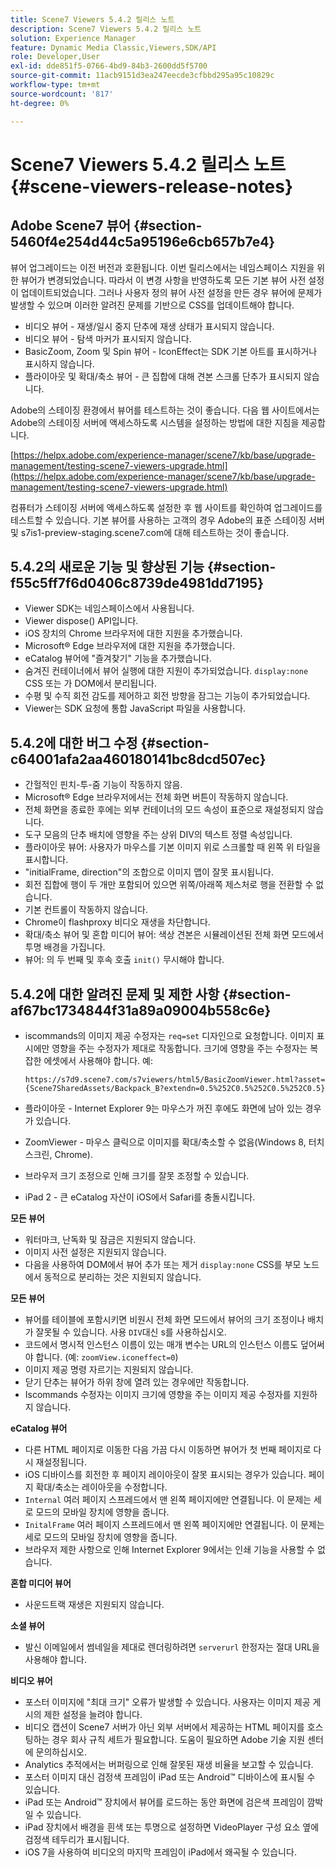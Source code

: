 ```yaml
---
title: Scene7 Viewers 5.4.2 릴리스 노트
description: Scene7 Viewers 5.4.2 릴리스 노트
solution: Experience Manager
feature: Dynamic Media Classic,Viewers,SDK/API
role: Developer,User
exl-id: dde851f5-0766-4bd9-84b3-2600dd5f5700
source-git-commit: 11acb9151d3ea247eecde3cfbbd295a95c10829c
workflow-type: tm+mt
source-wordcount: '817'
ht-degree: 0%

---
```


# Scene7 Viewers 5.4.2 릴리스 노트{#scene-viewers-release-notes}

## Adobe Scene7 뷰어 {#section-5460f4e254d44c5a95196e6cb657b7e4}

뷰어 업그레이드는 이전 버전과 호환됩니다. 이번 릴리스에서는 네임스페이스 지원을 위한 뷰어가 변경되었습니다. 따라서 이 변경 사항을 반영하도록 모든 기본 뷰어 사전 설정이 업데이트되었습니다. 그러나 사용자 정의 뷰어 사전 설정을 만든 경우 뷰어에 문제가 발생할 수 있으며 이러한 알려진 문제를 기반으로 CSS를 업데이트해야 합니다.

* 비디오 뷰어 - 재생/일시 중지 단추에 재생 상태가 표시되지 않습니다.
* 비디오 뷰어 - 탐색 마커가 표시되지 않습니다.
* BasicZoom, Zoom 및 Spin 뷰어 - IconEffect는 SDK 기본 아트를 표시하거나 표시하지 않습니다.
* 플라이아웃 및 확대/축소 뷰어 - 큰 집합에 대해 견본 스크롤 단추가 표시되지 않습니다.

Adobe의 스테이징 환경에서 뷰어를 테스트하는 것이 좋습니다. 다음 웹 사이트에서는 Adobe의 스테이징 서버에 액세스하도록 시스템을 설정하는 방법에 대한 지침을 제공합니다.

[https://helpx.adobe.com/experience-manager/scene7/kb/base/upgrade-management/testing-scene7-viewers-upgrade.html](https://helpx.adobe.com/experience-manager/scene7/kb/base/upgrade-management/testing-scene7-viewers-upgrade.html)

컴퓨터가 스테이징 서버에 액세스하도록 설정한 후 웹 사이트를 확인하여 업그레이드를 테스트할 수 있습니다. 기본 뷰어를 사용하는 고객의 경우 Adobe의 표준 스테이징 서버 및 s7is1-preview-staging.scene7.com에 대해 테스트하는 것이 좋습니다.

## 5.4.2의 새로운 기능 및 향상된 기능 {#section-f55c5ff7f6d0406c8739de4981dd7195}

* Viewer SDK는 네임스페이스에서 사용됩니다.
* Viewer dispose() API입니다.
* iOS 장치의 Chrome 브라우저에 대한 지원을 추가했습니다.
* Microsoft® Edge 브라우저에 대한 지원을 추가했습니다.
* eCatalog 뷰어에 &quot;즐겨찾기&quot; 기능을 추가했습니다.
* 숨겨진 컨테이너에서 뷰어 실행에 대한 지원이 추가되었습니다. `display:none` CSS 또는 가 DOM에서 분리됩니다.
* 수평 및 수직 회전 감도를 제어하고 회전 방향을 잠그는 기능이 추가되었습니다.
* Viewer는 SDK 요청에 통합 JavaScript 파일을 사용합니다.

## 5.4.2에 대한 버그 수정 {#section-c64001afa2aa460180141bc8dcd507ec}

* 간헐적인 핀치-투-줌 기능이 작동하지 않음.
* Microsoft® Edge 브라우저에서는 전체 화면 버튼이 작동하지 않습니다.
* 전체 화면을 종료한 후에는 외부 컨테이너의 모드 속성이 표준으로 재설정되지 않습니다.
* 도구 모음의 단추 배치에 영향을 주는 상위 DIV의 텍스트 정렬 속성입니다.
* 플라이아웃 뷰어: 사용자가 마우스를 기본 이미지 위로 스크롤할 때 왼쪽 위 타일을 표시합니다.
* &quot;initialFrame, direction&quot;의 조합으로 이미지 맵이 잘못 표시됩니다.
* 회전 집합에 행이 두 개만 포함되어 있으면 위쪽/아래쪽 제스처로 행을 전환할 수 없습니다.
* 기본 컨트롤이 작동하지 않습니다.
* Chrome이 flashproxy 비디오 재생을 차단합니다.
* 확대/축소 뷰어 및 혼합 미디어 뷰어: 색상 견본은 시뮬레이션된 전체 화면 모드에서 투명 배경을 가집니다.
* 뷰어: 의 두 번째 및 후속 호출 `init()` 무시해야 합니다.

## 5.4.2에 대한 알려진 문제 및 제한 사항 {#section-af67bc1734844f31a89a09004b558c6e}

* iscommands의 이미지 제공 수정자는 `req=set` 디자인으로 요청합니다. 이미지 표시에만 영향을 주는 수정자가 제대로 작동합니다. 크기에 영향을 주는 수정자는 복잡한 에셋에서 사용해야 합니다. 예:

   ```
   https://s7d9.scene7.com/s7viewers/html5/BasicZoomViewer.html?asset= {Scene7SharedAssets/Backpack_B?extendn=0.5%252C0.5%252C0.5%252C0.5}
   ```

* 플라이아웃 - Internet Explorer 9는 마우스가 꺼진 후에도 화면에 남아 있는 경우가 있습니다.
* ZoomViewer - 마우스 클릭으로 이미지를 확대/축소할 수 없음(Windows 8, 터치 스크린, Chrome).
* 브라우저 크기 조정으로 인해 크기를 잘못 조정할 수 있습니다.
* iPad 2 - 큰 eCatalog 자산이 iOS에서 Safari를 충돌시킵니다.

**모든 뷰어**

* 워터마크, 난독화 및 잠금은 지원되지 않습니다.
* 이미지 사전 설정은 지원되지 않습니다.
* 다음을 사용하여 DOM에서 뷰어 추가 또는 제거 `display:none` CSS를 부모 노드에서 동적으로 분리하는 것은 지원되지 않습니다.

**모든 뷰어**

* 뷰어를 테이블에 포함시키면 비원시 전체 화면 모드에서 뷰어의 크기 조정이나 배치가 잘못될 수 있습니다. 사용 `DIV`대신 s를 사용하십시오.
* 코드에서 명시적 인스턴스 이름이 있는 매개 변수는 URL의 인스턴스 이름도 덮어써야 합니다. (예: `zoomView.iconeffect=0`)
* 이미지 제공 명령 자르기는 지원되지 않습니다.
* 닫기 단추는 뷰어가 하위 창에 열려 있는 경우에만 작동합니다.
* Iscommands 수정자는 이미지 크기에 영향을 주는 이미지 제공 수정자를 지원하지 않습니다.

**eCatalog 뷰어**

* 다른 HTML 페이지로 이동한 다음 가끔 다시 이동하면 뷰어가 첫 번째 페이지로 다시 재설정됩니다.
* iOS 디바이스를 회전한 후 페이지 레이아웃이 잘못 표시되는 경우가 있습니다. 페이지 확대/축소는 레이아웃을 수정합니다.
* `Internal` 여러 페이지 스프레드에서 맨 왼쪽 페이지에만 연결됩니다. 이 문제는 세로 모드의 모바일 장치에 영향을 줍니다.
* `InitalFrame` 여러 페이지 스프레드에서 맨 왼쪽 페이지에만 연결됩니다. 이 문제는 세로 모드의 모바일 장치에 영향을 줍니다.
* 브라우저 제한 사항으로 인해 Internet Explorer 9에서는 인쇄 기능을 사용할 수 없습니다.

**혼합 미디어 뷰어**

* 사운드트랙 재생은 지원되지 않습니다.

**소셜 뷰어**

* 발신 이메일에서 썸네일을 제대로 렌더링하려면 `serverurl` 한정자는 절대 URL을 사용해야 합니다.

**비디오 뷰어**

* 포스터 이미지에 &quot;최대 크기&quot; 오류가 발생할 수 있습니다. 사용자는 이미지 제공 게시의 제한 설정을 늘려야 합니다.
* 비디오 캡션이 Scene7 서버가 아닌 외부 서버에서 제공하는 HTML 페이지를 호스팅하는 경우 회사 규칙 세트가 필요합니다. 도움이 필요하면 Adobe 기술 지원 센터에 문의하십시오.
* Analytics 추적에서는 버퍼링으로 인해 잘못된 재생 비율을 보고할 수 있습니다.
* 포스터 이미지 대신 검정색 프레임이 iPad 또는 Android™ 디바이스에 표시될 수 있습니다.
* iPad 또는 Android™ 장치에서 뷰어를 로드하는 동안 화면에 검은색 프레임이 깜박일 수 있습니다.
* iPad 장치에서 배경을 흰색 또는 투명으로 설정하면 VideoPlayer 구성 요소 옆에 검정색 테두리가 표시됩니다.
* iOS 7을 사용하여 비디오의 마지막 프레임이 iPad에서 왜곡될 수 있습니다.
